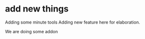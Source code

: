 # add new things



Adding some minute tools
Adding new feature here for elaboration.

We are doing some addon

